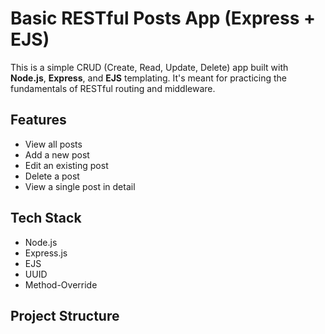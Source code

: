 # Basic RESTful Posts App (Express + EJS)

This is a simple CRUD (Create, Read, Update, Delete) app built with **Node.js**, **Express**, and **EJS** templating. It's meant for practicing the fundamentals of RESTful routing and middleware.

## Features

- View all posts
- Add a new post
- Edit an existing post
- Delete a post
- View a single post in detail

## Tech Stack

- Node.js
- Express.js
- EJS
- UUID
- Method-Override

## Project Structure

